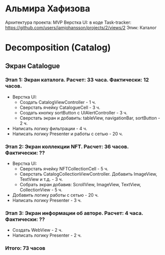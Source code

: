 # Альмира Хафизова

Архитектура проекта: MVP
Верстка UI: в коде
Task-tracker: https://github.com/users/iamjohansson/projects/2/views/2
Эпик: Каталог

# Decomposition (Catalog)

## Экран Catalogue

### Этап 1: Экран каталога. Расчет: 33 часа. Фактически: 12 часов. 

- Верстка UI:
    - Создать CatalogViewController - 1 ч.
    - Сверстать ячейку CatalogueCell - 3 ч.
    - Создать кнопку sortButton с UIAlertController - 3 ч.
    - Сверстать экран и добавить: tableView, navigationBar, sortButton - 2 ч.
- Написать логику фильтрации - 4 ч.
- Написать логику Presenter и работы с сетью - 20 ч.

### Этап 2: Экран коллекции NFT. Расчет: 36 часов. Фактически: ??

- Верстка UI:
    - Сверстать ячейку NFTCollectionCell - 5 ч.
    - Сверстать CatalogСollectionViewController. Добавить ImageView, TextView и т.д. - 3 ч.
    - Собрать экран добавив: ScrollView, ImageView, TextView, CollectionView - 5 ч.
- Добавить логику работы с сетью - 20 ч.
- Написать логику Presenter - 3 ч.

### Этап 3: Экран информации об авторе. Расчет: 4 часа. Фактически: ??
  - Создать WebView - 2 ч.
  - Написать логику Presenter - 2 ч. 

### Итого:  73 часов

